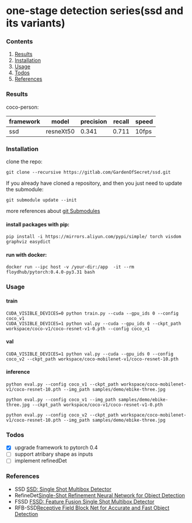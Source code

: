 # one-stage detection series(ssd and its variants)

### Contents
1. [Results](#results)
2. [Installation](#installation)
3. [Usage](#usage)
4. [Todos](#todos)
5. [References](#references)

### Results

coco-person:

framework|model|precision|recall|speed
---------|----|---------|-------|------
ssd|resneXt50|0.341|0.711|10fps

### Installation

clone the repo:

`git clone --recursive https://gitlab.com/GardenOfSecret/ssd.git`

If you already have cloned a repository, and then you just need to update the submodule:

`git submodule update --init`

more references about [git Submodules](https://git-scm.com/book/en/v2/Git-Tools-Submodules)

#### install packages with pip:

`pip install -i https://mirrors.aliyun.com/pypi/simple/ torch visdom graphviz easydict`

#### run with docker:

```shell
docker run --ipc host -v /your-dir:/app  -it --rm floydhub/pytorch:0.4.0-py3.31 bash
```

### Usage

#### train

```
CUDA_VISIBLE_DEVICES=0 python train.py --cuda --gpu_ids 0 --config coco_v1
CUDA_VISIBLE_DEVICES=1 python val.py --cuda --gpu_ids 0 --ckpt_path workspace/coco-v1/coco-resnet-v1-0.pth --config coco_v1
```

#### val

```
CUDA_VISIBLE_DEVICES=1 python val.py --cuda --gpu_ids 0 --config coco_v2 --ckpt_path workspace/coco-mobilenet-v1/coco-resnet-10.pth
```

#### inference

```
python eval.py --config coco_v1 --ckpt_path workspace/coco-mobilenet-v1/coco-resnet-10.pth --img_path samples/demo/ebike-three.jpg

python eval.py --config coco_v1 --img_path samples/demo/ebike-three.jpg --ckpt_path workspace/coco-v1/coco-resnet-v1-0.pth

python eval.py --config coco_v2 --ckpt_path workspace/coco-mobilenet-v1/coco-resnet-10.pth --img_path samples/demo/ebike-three.jpg
```

### Todos
- [x] upgrade framework to pytorch 0.4
- [ ] support atribary shape as inputs
- [ ] implement refinedDet

### References

- SSD [SSD: Single Shot Multibox  Detector](https://arxiv.org/abs/1512.02325)
- RefineDet[Single-Shot Refinement Neural Network for Object Detection](https://arxiv.org/pdf/1711.06897.pdf)
- FSSD [FSSD: Feature Fusion Single Shot Multibox Detector](https://arxiv.org/abs/1712.00960)
- RFB-SSD[Receptive Field Block Net for Accurate and Fast Object Detection](https://arxiv.org/abs/1711.07767)
